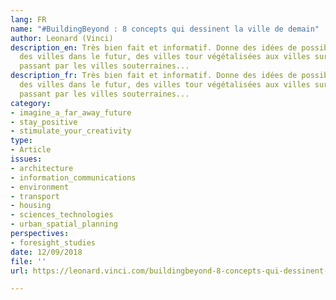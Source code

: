 ```yaml
---
lang: FR
name: "#BuildingBeyond : 8 concepts qui dessinent la ville de demain"
author: Leonard (Vinci)
description_en: Très bien fait et informatif. Donne des idées de possibles évolutions
  des villes dans le futur, des villes tour végétalisées aux villes sur la lune, en
  passant par les villes souterraines...
description_fr: Très bien fait et informatif. Donne des idées de possibles évolutions
  des villes dans le futur, des villes tour végétalisées aux villes sur la lune, en
  passant par les villes souterraines...
category:
- imagine_a_far_away_future
- stay_positive
- stimulate_your_creativity
type:
- Article
issues:
- architecture
- information_communications
- environment
- transport
- housing
- sciences_technologies
- urban_spatial_planning
perspectives:
- foresight_studies
date: 12/09/2018
file: ''
url: https://leonard.vinci.com/buildingbeyond-8-concepts-qui-dessinent-la-ville-de-demain/

---
```

